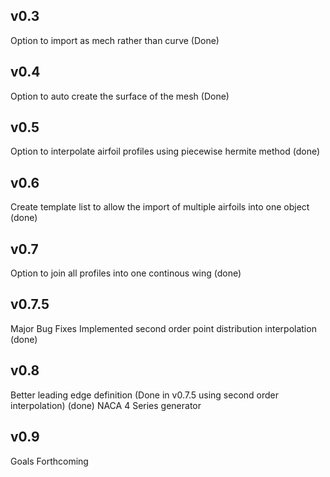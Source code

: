 ## v0.3
Option to import as mech rather than curve (Done)

## v0.4
Option to auto create the surface of the mesh (Done)

## v0.5
Option to interpolate airfoil profiles using piecewise hermite method (done)

## v0.6
Create template list to allow the import of multiple airfoils into one object (done)

## v0.7
Option to join all profiles into one continous wing (done)

## v0.7.5
Major Bug Fixes
Implemented second order point distribution interpolation (done)

## v0.8
Better leading edge definition (Done in v0.7.5 using second order interpolation) (done)
NACA 4 Series generator

## v0.9
Goals Forthcoming

